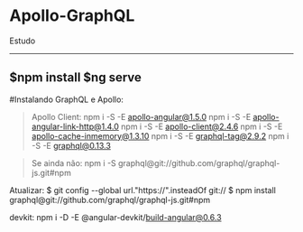 # Apollo-GraphQL
Estudo

------------------------
$npm install 
$ng serve
------------------------

#Instalando GraphQL e Apollo: 
> Apollo Client:
                npm i -S -E apollo-angular@1.5.0 
				npm i -S -E apollo-angular-link-http@1.4.0 
				npm i -S -E apollo-client@2.4.6 
				npm i -S -E apollo-cache-inmemory@1.3.10
				npm i -S -E graphql-tag@2.9.2
        		npm i -S -E graphql@0.13.3

> Se ainda não:
                npm i -S graphql@git://github.com/graphql/graphql-js.git#npm

Atualizar:
        $ git config --global url."https://".insteadOf git://
        $ npm install graphql@git://github.com/graphql/graphql-js.git#npm

devkit:
        npm i -D -E @angular-devkit/build-angular@0.6.3
